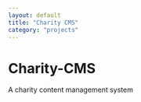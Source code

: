 ```yaml
---
layout: default
title: "Charity CMS"
category: "projects"
---
```


# Charity-CMS
A charity content management system
